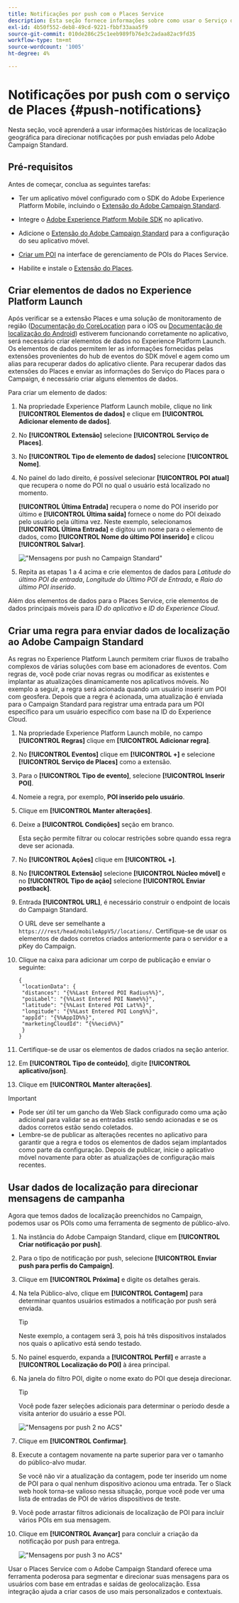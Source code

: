 ```yaml
---
title: Notificações por push com o Places Service
description: Esta seção fornece informações sobre como usar o Serviço de Places com notificações por push em Campaign Standard.
exl-id: 4b50f552-deb8-49cd-9221-fbbf33aaa5f9
source-git-commit: 010de286c25c1eeb989fb76e3c2adaa82ac9fd35
workflow-type: tm+mt
source-wordcount: '1005'
ht-degree: 4%

---
```


# Notificações por push com o serviço de Places {#push-notifications}

Nesta seção, você aprenderá a usar informações históricas de localização geográfica para direcionar notificações por push enviadas pelo Adobe Campaign Standard.

## Pré-requisitos

Antes de começar, conclua as seguintes tarefas:

* Ter um aplicativo móvel configurado com o SDK do Adobe Experience Platform Mobile, incluindo o [Extensão do Adobe Campaign Standard](https://aep-sdks.gitbook.io/docs/using-mobile-extensions/adobe-campaign-standard).

* Integre o [Adobe Experience Platform Mobile SDK](https://aep-sdks.gitbook.io/docs/getting-started/get-the-sdk) no aplicativo.
* Adicione o [Extensão do Adobe Campaign Standard](https://aep-sdks.gitbook.io/docs/using-mobile-extensions/adobe-campaign-standard) para a configuração do seu aplicativo móvel.

* [Criar um POI](/help/poi-mgmt-ui/create-a-poi-ui.md) na interface de gerenciamento de POIs do Places Service.

* Habilite e instale o [Extensão do Places](/help/places-ext-aep-sdks/places-extension/places-extension.md).


## Criar elementos de dados no Experience Platform Launch

Após verificar se a extensão Places e uma solução de monitoramento de região ([Documentação do CoreLocation](https://developer.apple.com/documentation/corelocation/monitoring_the_user_s_proximity_to_geographic_regions) para o iOS ou [Documentação de localização do Android](https://developer.android.com/training/location/geofencing)) estiverem funcionando corretamente no aplicativo, será necessário criar elementos de dados no Experience Platform Launch. Os elementos de dados permitem ler as informações fornecidas pelas extensões provenientes do hub de eventos do SDK móvel e agem como um alias para recuperar dados do aplicativo cliente. Para recuperar dados das extensões do Places e enviar as informações do Serviço do Places para o Campaign, é necessário criar alguns elementos de dados.

Para criar um elemento de dados:

1. Na propriedade Experience Platform Launch mobile, clique no link **[!UICONTROL Elementos de dados]** e clique em **[!UICONTROL Adicionar elemento de dados]**.
1. No **[!UICONTROL Extensão]** selecione **[!UICONTROL Serviço de Places]**.
1. No **[!UICONTROL Tipo de elemento de dados]** selecione **[!UICONTROL Nome]**.
1. No painel do lado direito, é possível selecionar **[!UICONTROL POI atual]** que recupera o nome do POI no qual o usuário está localizado no momento.

   **[!UICONTROL Última Entrada]** recupera o nome do POI inserido por último e **[!UICONTROL Última saída]** fornece o nome do POI deixado pelo usuário pela última vez. Neste exemplo, selecionamos **[!UICONTROL Última Entrada]** e digitou um nome para o elemento de dados, como **[!UICONTROL Nome do último POI inserido]** e clicou **[!UICONTROL Salvar]**.

   ![&quot;Mensagens por push no Campaign Standard&quot;](/help/assets/ACS_Push1.png)

1. Repita as etapas 1 a 4 acima e crie elementos de dados para *Latitude do último POI de entrada*, *Longitude do Último POI de Entrada*, e *Raio do último POI inserido*.

Além dos elementos de dados para o Places Service, crie elementos de dados principais móveis para *ID do aplicativo* e *ID do Experience Cloud*.

## Criar uma regra para enviar dados de localização ao Adobe Campaign Standard

As regras no Experience Platform Launch permitem criar fluxos de trabalho complexos de várias soluções com base em acionadores de eventos. Com regras de, você pode criar novas regras ou modificar as existentes e implantar as atualizações dinamicamente nos aplicativos móveis. No exemplo a seguir, a regra será acionada quando um usuário inserir um POI com geosfera. Depois que a regra é acionada, uma atualização é enviada para o Campaign Standard para registrar uma entrada para um POI específico para um usuário específico com base na ID do Experience Cloud.

1. Na propriedade Experience Platform Launch mobile, no campo **[!UICONTROL Regras]** clique em **[!UICONTROL Adicionar regra]**.
1. No **[!UICONTROL Eventos]** clique em **[!UICONTROL +]** e selecione **[!UICONTROL Serviço de Places]** como a extensão.
1. Para o **[!UICONTROL Tipo de evento]**, selecione **[!UICONTROL Inserir POI]**.
1. Nomeie a regra, por exemplo, **POI inserido pelo usuário**.
1. Clique em **[!UICONTROL Manter alterações]**.
1. Deixe a **[!UICONTROL Condições]** seção em branco.

   Esta seção permite filtrar ou colocar restrições sobre quando essa regra deve ser acionada.

1. No **[!UICONTROL Ações]** clique em **[!UICONTROL +]**.
1. No **[!UICONTROL Extensão]** selecione **[!UICONTROL Núcleo móvel]** e no **[!UICONTROL Tipo de ação]** selecione **[!UICONTROL Enviar postback]**.
1. Entrada **[!UICONTROL URL]**, é necessário construir o endpoint de locais do Campaign Standard.

   O URL deve ser semelhante a `https:///rest/head/mobileAppV5//locations/`.
Certifique-se de usar os elementos de dados corretos criados anteriormente para o servidor e a pKey do Campaign.

1. Clique na caixa para adicionar um corpo de publicação e enviar o seguinte:

   ```
   {
    "locationData": {
    "distances": "{%%Last Entered POI Radius%%}",
    "poiLabel": "{%%Last Entered POI Name%%}",
    "latitude": "{%%Last Entered POI Lat%%}",
    "longitude": "{%%Last Entered POI Long%%}",
    "appId": "{%%AppID%%}",
    "marketingCloudId": “{%%ecid%%}”
    }
   }
   ```

1. Certifique-se de usar os elementos de dados criados na seção anterior.
1. Em **[!UICONTROL Tipo de conteúdo]**, digite **[!UICONTROL aplicativo/json]**.
1. Clique em **[!UICONTROL Manter alterações]**.

>[!IMPORTANT]
>
>* Pode ser útil ter um gancho da Web Slack configurado como uma ação adicional para validar se as entradas estão sendo acionadas e se os dados corretos estão sendo coletados.
>* Lembre-se de publicar as alterações recentes no aplicativo para garantir que a regra e todos os elementos de dados sejam implantados como parte da configuração. Depois de publicar, inicie o aplicativo móvel novamente para obter as atualizações de configuração mais recentes.


## Usar dados de localização para direcionar mensagens de campanha

Agora que temos dados de localização preenchidos no Campaign, podemos usar os POIs como uma ferramenta de segmento de público-alvo.

1. Na instância do Adobe Campaign Standard, clique em **[!UICONTROL Criar notificação por push]**.
1. Para o tipo de notificação por push, selecione **[!UICONTROL Enviar push para perfis do Campaign]**.
1. Clique em **[!UICONTROL Próxima]** e digite os detalhes gerais.
1. Na tela Público-alvo, clique em **[!UICONTROL Contagem]** para determinar quantos usuários estimados a notificação por push será enviada.

   >[!TIP]
   >
   >Neste exemplo, a contagem será 3, pois há três dispositivos instalados nos quais o aplicativo está sendo testado.

1. No painel esquerdo, expanda a **[!UICONTROL Perfil]** e arraste a **[!UICONTROL Localização do POI]** à área principal.
1. Na janela do filtro POI, digite o nome exato do POI que deseja direcionar.

   >[!TIP]
   >
   >Você pode fazer seleções adicionais para determinar o período desde a visita anterior do usuário a esse POI.

   ![&quot;Mensagens por push 2 no ACS&quot;](/help/assets/ACS_push2.png)

1. Clique em **[!UICONTROL Confirmar]**.
1. Execute a contagem novamente na parte superior para ver o tamanho do público-alvo mudar.

   Se você não vir a atualização da contagem, pode ter inserido um nome de POI para o qual nenhum dispositivo acionou uma entrada. Ter o Slack web hook torna-se valioso nessa situação, porque você pode ver uma lista de entradas de POI de vários dispositivos de teste.

1. Você pode arrastar filtros adicionais de localização de POI para incluir vários POIs em sua mensagem.
1. Clique em **[!UICONTROL Avançar]** para concluir a criação da notificação por push para entrega.

   ![&quot;Mensagens por push 3 no ACS&quot;](/help/assets/ACS_push3.png)

Usar o Places Service com o Adobe Campaign Standard oferece uma ferramenta poderosa para segmentar e direcionar suas mensagens para os usuários com base em entradas e saídas de geolocalização. Essa integração ajuda a criar casos de uso mais personalizados e contextuais.
